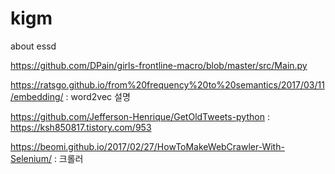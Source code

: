# kigm
about essd


https://github.com/DPain/girls-frontline-macro/blob/master/src/Main.py

https://ratsgo.github.io/from%20frequency%20to%20semantics/2017/03/11/embedding/
: word2vec 설명

https://github.com/Jefferson-Henrique/GetOldTweets-python
: 
https://ksh850817.tistory.com/953

https://beomi.github.io/2017/02/27/HowToMakeWebCrawler-With-Selenium/
: 크롤러

